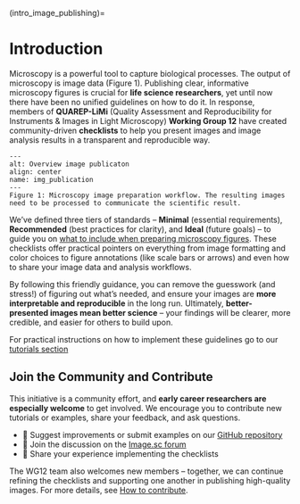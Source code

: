(intro_image_publishing)=
# Introduction

Microscopy is a powerful tool to capture biological processes. The output of microscopy is image data (Figure 1). Publishing clear, informative microscopy figures is crucial for **life science researchers**, yet until now there have been no unified guidelines on how to do it. In response, members of **QUAREP-LiMi** (Quality Assessment and Reproducibility for Instruments & Images in Light Microscopy) **Working Group 12** have created community-driven **checklists** to help you present images and image analysis results in a transparent and reproducible way. 

```{figure} ./figures_image_publishing/intro_image_publication.png
---
alt: Overview image publicaton
align: center
name: img_publication
---
Figure 1: Microscopy image preparation workflow. The resulting images need to be processed to communicate the scientific result.  
```
We’ve defined three tiers of standards – **Minimal** (essential requirements), **Recommended** (best practices for clarity), and **Ideal** (future goals) – to guide you on [what to include when preparing microscopy figures](https://pmc.ncbi.nlm.nih.gov/articles/PMC10922596/). These checklists offer practical pointers on everything from image formatting and color choices to figure annotations (like scale bars or arrows) and even how to share your image data and analysis workflows.

By following this friendly guidance, you can remove the guesswork (and stress!) of figuring out what’s needed, and ensure your images are **more interpretable and reproducible** in the long run. Ultimately, **better-presented images mean better science** – your findings will be clearer, more credible, and easier for others to build upon.

For practical instructions on how to implement these guidelines go to our [tutorials section](/tutorials/intro_tutorials.md)

## Join the Community and Contribute

This initiative is a community effort, and **early career researchers are especially welcome** to get involved. We encourage you to contribute new tutorials or examples, share your feedback, and ask questions.

- 💬 Suggest improvements or submit examples on our [GitHub repository](https://github.com/QUAREP-LiMi/WG12_checklists_for_image_publishing)
- 🧠 Join the discussion on the [Image.sc forum](https://forum.image.sc/tag/quarep)  
- 🧪 Share your experience implementing the checklists

The WG12 team also welcomes new members – together, we can continue refining the checklists and supporting one another in publishing high-quality images. For more details, see [How to contribute](/other_resources/how_to_contribute.md).



<!--Notes which will not be shown on the actual page-->
